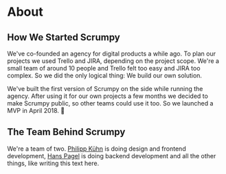 # About

## How We Started Scrumpy

We've co-founded an agency for digital products a while ago. To plan our projects we used Trello and JIRA, depending on the project scope. We're a small team of around 10 people and Trello felt too easy and JIRA too complex. So we did the only logical thing: We build our own solution.

We've built the first version of Scrumpy on the side while running the agency. After using it for our own projects a few months we decided to make Scrumpy public, so other teams could use it too. So we launched a MVP in April 2018. 🚀

## The Team Behind Scrumpy

We're a team of two. [Philipp Kühn](https://twitter.com/_philippkuehn) is doing design and frontend development, [Hans Pagel](https://twitter.com/hanspagel) is doing backend development and all the other things, like writing this text here.
